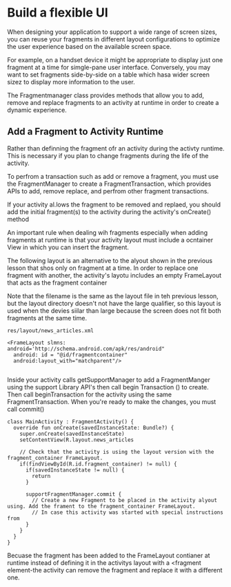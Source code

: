 # Build a flexible UI
When designing your application to support a wide range of screen sizes, you can reuse your fragments in different layout configurations to optimize the user experience based on the available screen space. 

For example, on a handset device it might be appropriate to display just one fragment at a time for simgle-pane user interface. Conversely, you may want to set fragments side-by-side on a table which hasa wider screen sizez to display more information to the user. 

The Fragmentmanager class provides methods that allow you to add, remove and replace fragments to an activity at runtime in order to create a dynamic experience. 

## Add a Fragment to Activity Runtime
Rather than definning the fragment ofr an activity during the activty runtime. This is necessary if you plan to change fragments during the life of the activity. 

To perfrom a transaction such as add or remove a fragment, you must use the FragmentManager to create a FragmentTransaction, which provides APIs to add, remove replace, and perfrom other fragment transactions. 

If your activity al.lows the fragment to be removed and replaed, you should add the initial fragment(s) to the activity during the activity's onCreate() method

An important rule when dealing wih fragments especially when adding fragments at runtime is that your activity layout must include a ocntainer View in which you can insert the fragment.

The following layout is an alternative to the alyout shown in the previous lesson that shos only on fragment at a time. In order to replace one fragment with another, the activity's layotu includes an empty FrameLayout that acts as the fragment container

Note that the filename is the same as the layout file in teh previous lesson, but the layout directory doesn't not have the large qualifier, so this layout is used when the devies siilar than large because the screen does not fit both fragments at the same time. 
```
res/layout/news_articles.xml

<FrameLayout slmns: android='http://schema.android.com/apk/res/android"
  android: id = "@id/fragmentcontainer"
  android:layout_with="matchparent"/>
 
```

Inside your activity calls getSupportManager to add a FragmentManger using the support Library API's then call begin Transaction () to create. Then call beginTransaction for the activity using the same FragmentTransaction. When you're ready to make the changes, you must call commit()

```
class MainActivity : FragmentActivity() {
  override fun onCreate(savedInstanceState: Bundle?) {
    super.onCreate(savedInstanceState)
    setContentView(R.layout.news_articles
    
    // Check that the activity is using the layout version with the fragment_container FrameLayout.
    if(findViewById(R.id.fragment_container) != null) {
      if(savedInstanceState != null) {
        return
      }
      
      supportFragmentManager.commit {
        // Create a new Fragment to be placed in the activity alyout using. Add the frament to the fragment_container FrameLayout.
        // In case this activity was started with special instructions from 
      }
    }
  }
}
```

Becuase the fragment has been added to the FrameLayout contianer at runtime instead of defining it in the activitys layout with a <fragment element-the activity can remove the fragment and replace it with a different one. 
